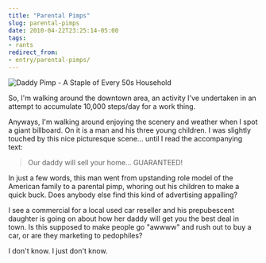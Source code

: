 ```yaml
---
title: "Parental Pimps"
slug: parental-pimps
date: 2010-04-22T23:25:14-05:00
tags:
- rants
redirect_from:
- entry/parental-pimps/
---
```

![](http://images.dxprog.com/blog/parental_pimp.jpg "Daddy Pimp - A Staple of Every 50s Household")

So, I'm walking around the downtown area, an activity I've undertaken in an attempt to accumulate 10,000 steps/day for a work thing.

Anyways, I'm walking around enjoying the scenery and weather when I spot a giant billboard. On it is a man and his three young children. I was slightly touched by this nice picturesque scene... until I read the accompanying text:

> Our daddy will sell your home... GUARANTEED!

In just a few words, this man went from upstanding role model of the American family to a parental pimp, whoring out his children to make a quick buck. Does anybody else find this kind of advertising appalling? 

I see a commercial for a local used car reseller and his prepubescent daughter is going on about how her daddy will get you the best deal in town. Is this supposed to make people go "awwww" and rush out to buy a car, or are they marketing to pedophiles?

I don't know. I just don't know.
